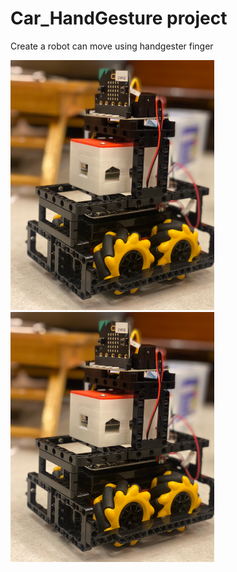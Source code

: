 # Car_HandGesture project

Create a robot can move using handgester finger


<img src="https://github.com/Tr6r/Car_HandGesture/blob/main/Image/robot%20-%20Copy.png" style="height:400px"/>
<img src="https://github.com/Tr6r/Car_HandGesture/blob/main/Image/robot%20-%20Copy.png" style="height:400px"/>

